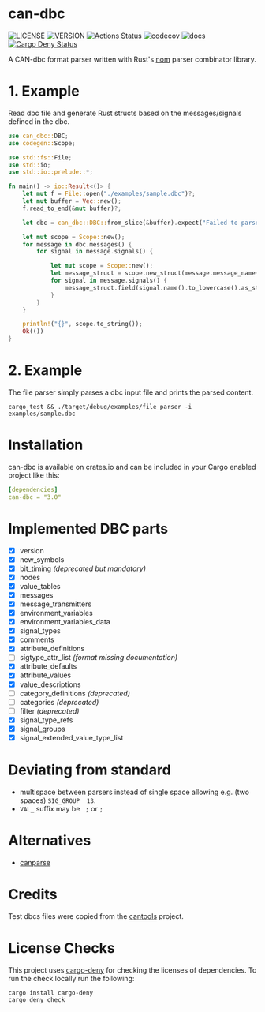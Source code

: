 # can-dbc
[![LICENSE](https://img.shields.io/badge/license-MIT-blue.svg)](LICENSE)
[![VERSION](https://img.shields.io/crates/v/can-dbc.svg)](https://crates.io/crates/can-dbc)
[![Actions Status](https://github.com/marcelbuesing/can-dbc/workflows/Continuous%20integration/badge.svg)](https://github.com/marcelbuesing/can-dbc/actions?query=workflow%3A"Continuous+integration")
[![codecov](https://codecov.io/gh/marcelbuesing/can-dbc/branch/dev/graph/badge.svg)](https://codecov.io/gh/marcelbuesing/can-dbc)
[![docs](https://docs.rs/can-dbc/badge.svg)](https://docs.rs/can-dbc)
[![Cargo Deny Status](https://img.shields.io/badge/cargo--deny-license%20checked-green)](https://github.com/marcelbuesing/can-dbc/actions?query=workflow%3A"Continuous+integration")

A CAN-dbc format parser written with Rust's [nom](https://github.com/Geal/nom) parser combinator library.

# 1. Example

Read dbc file and generate Rust structs based on the messages/signals defined in the dbc.

```rust
use can_dbc::DBC;
use codegen::Scope;

use std::fs::File;
use std::io;
use std::io::prelude::*;

fn main() -> io::Result<()> {
    let mut f = File::open("./examples/sample.dbc")?;
    let mut buffer = Vec::new();
    f.read_to_end(&mut buffer)?;

    let dbc = can_dbc::DBC::from_slice(&buffer).expect("Failed to parse dbc file");

    let mut scope = Scope::new();
    for message in dbc.messages() {
        for signal in message.signals() {

            let mut scope = Scope::new();
            let message_struct = scope.new_struct(message.message_name());
            for signal in message.signals() {
                message_struct.field(signal.name().to_lowercase().as_str(), "f64");
            }
        }
    }

    println!("{}", scope.to_string());
    Ok(())
}
```

# 2. Example

The file parser simply parses a dbc input file and prints the parsed content.
```
cargo test && ./target/debug/examples/file_parser -i examples/sample.dbc
```

# Installation
can-dbc is available on crates.io and can be included in your Cargo enabled project like this:

```yml
[dependencies]
can-dbc = "3.0"
```

# Implemented DBC parts

- [x] version
- [x] new_symbols
- [x] bit_timing *(deprecated but mandatory)*
- [x] nodes
- [x] value_tables
- [x] messages
- [x] message_transmitters
- [x] environment_variables
- [x] environment_variables_data
- [x] signal_types
- [x] comments
- [x] attribute_definitions
- [ ] sigtype_attr_list *(format missing documentation)*
- [x] attribute_defaults
- [x] attribute_values
- [x] value_descriptions
- [ ] category_definitions *(deprecated)*
- [ ] categories *(deprecated)*
- [ ] filter *(deprecated)*
- [x] signal_type_refs
- [x] signal_groups
- [x] signal_extended_value_type_list

# Deviating from standard
- multispace between parsers instead of single space allowing e.g. (two spaces) `SIG_GROUP  13`.
- `VAL_` suffix may be ` ;` or `;`

# Alternatives
- [canparse](https://github.com/jmagnuson/canparse)

# Credits
Test dbcs files were copied from the [cantools](https://github.com/eerimoq/cantools) project.

# License Checks

This project uses [cargo-deny](https://github.com/EmbarkStudios/cargo-deny) for checking the licenses of dependencies. To run the check locally run the following:

```
cargo install cargo-deny
cargo deny check
```
